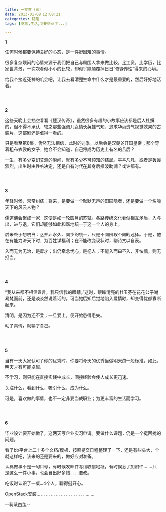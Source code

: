 ```yaml
---
title: 一箩筐（三）
date: 2013-01-08 12:08:21
categories: 随笔
tags: [随笔,生活,我要毕业了...]

---
```

**1**

任何时候都要保持良好的心态，是一件挺困难的事情。

很多复杂烦闷的心情来源于我们把自己与周围人拿来做比较，比工资，比学历，比家世背景，一次次看似小小的比较，却似乎能颠覆掉日日“修身养性”得来的心境。

给我个接近死神的机会吧，让我去看清楚生命中什么才是最重要的，然后好好地活着。

<br /><br />

**2**

这些天晚上会抽空看看《楚汉传奇》，虽然很多有趣的小故事应该都是后人杜撰的，但不得不承认，较之那些强调儿女情长英雄气短、追求华丽贵气视觉效果的古装片，这部剧还是值得一看的。

只是看至第8集，仍然无法相信，此时的刘季，以后会是汉朝的开国皇帝；那个穿着粗布衣裳的女子，她会不会知道，自己将成为历史上有名的吕后？

一生，有多少变幻莫测的瞬间，就有多少不可预知的结局。平平凡凡，或者是轰轰烈烈，出生时由性格决定，还是自有时代在其身后推波助澜？或许都有。

<br /><br />

**3**

年轻时候，常常纠结：将来，是要做一个默默无声的田园隐者，还是要做一个名噪天下的风云人物？

儒道佛会聚成一家，这便是如一轮圆月的苏轼。各路传统文化看似相互矛盾，入与出，进与退，它们却能够如此和谐地统一于这一个人的身上。

后来终于想明白：这并非永久、同步的统一，只是不同阶段不同的选择。于是，他在有能力济天下时，为百姓谋福利；在不能改变现状时，聊诗文以自表。

入而无为无治，是庸才；出仍牵念忧心，是杞人；不能入而曰不入，非怯懦，则无担当。

<br /><br />

**4**

“我从来都不相信谣言，我只信我的眼睛。”这时，眼眸清亮的杜玉芬在花花公子谢易梵面前，还是淡淡然说着话的。可当她后知后觉地陷入爱情时，却变得忧郁寡断起来。

清明，是因为还不爱；一旦爱上，便开始患得患失。

动了真情，就输了自己。

<br /><br />

**5**

当有一天大家认可了你的优秀时，你要将今天的优秀当做明天的一般标准，如此，明天才有可能卓越。

不学习，则只能在直接实践中成长，间接经验会使人成长更迅速。

关注什么，看到什么，吸引什么，成为什么。

可是，喜欢做的事情，也不一定非要当成职业；为更丰富的生活而学习。

<br /><br />

**6**

毕业设计要开始做了，这两天写企业实习申请。要做什么课题，仍是一个挺困扰的问题。

看了bb平台上二十多个文档/模板，按照提交日程整理了一下，还是有些头大，个就这样吧，该来的还是要来的，做好应对准备。

认真做事不是一句口号，有时候发邮件写错收信地址，有时候忘了加附件... ...只是这么一件小事，也会冒出好多错... ...要改。

吃饭时认识了一桌...4个人，聊得挺开心。

OpenStack安装... ... ... ... ... ... ... ... ... ... ... ...

--茕茕白兔--
